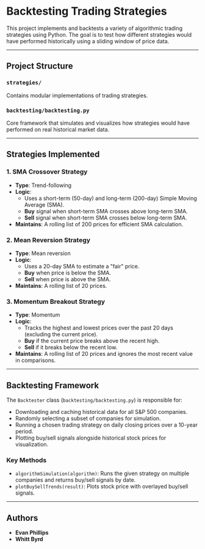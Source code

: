 # Backtesting Trading Strategies

This project implements and backtests a variety of algorithmic trading strategies using Python. The goal is to test how different strategies would have performed historically using a sliding window of price data.

---

## Project Structure

### `strategies/`
Contains modular implementations of trading strategies.

### `backtesting/backtesting.py`
Core framework that simulates and visualizes how strategies would have performed on real historical market data.

---

## Strategies Implemented

### 1. **SMA Crossover Strategy**
- **Type**: Trend-following  
- **Logic**:  
  - Uses a short-term (50-day) and long-term (200-day) Simple Moving Average (SMA).  
  - **Buy** signal when short-term SMA crosses above long-term SMA.  
  - **Sell** signal when short-term SMA crosses below long-term SMA.  
- **Maintains**: A rolling list of 200 prices for efficient SMA calculation.

### 2. **Mean Reversion Strategy**
- **Type**: Mean reversion  
- **Logic**:  
  - Uses a 20-day SMA to estimate a "fair" price.  
  - **Buy** when price is below the SMA.  
  - **Sell** when price is above the SMA.  
- **Maintains**: A rolling list of 20 prices.

### 3. **Momentum Breakout Strategy**
- **Type**: Momentum  
- **Logic**:  
  - Tracks the highest and lowest prices over the past 20 days (excluding the current price).  
  - **Buy** if the current price breaks above the recent high.  
  - **Sell** if it breaks below the recent low.  
- **Maintains**: A rolling list of 20 prices and ignores the most recent value in comparisons.

---

## Backtesting Framework

The `Backtester` class (`backtesting/backtesting.py`) is responsible for:

- Downloading and caching historical data for all S&P 500 companies.
- Randomly selecting a subset of companies for simulation.
- Running a chosen trading strategy on daily closing prices over a 10-year period.
- Plotting buy/sell signals alongside historical stock prices for visualization.

### Key Methods

- `algorithmSimulation(algorithm)`: Runs the given strategy on multiple companies and returns buy/sell signals by date.
- `plotBuySellTrends(result)`: Plots stock price with overlayed buy/sell signals.

---

## Authors

- **Evan Phillips**  
- **Whitt Byrd**

